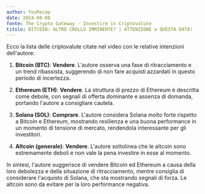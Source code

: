 ```yaml
---
author: YouRecap
date: 2024-08-08
fonte: The Crypto Gateway - Investire in Criptovalute
titolo: BITCOIN: ALTRO CROLLO IMMINENTE? | ATTENZIONE a QUESTA DATA!
---
```


Ecco la lista delle criptovalute citate nel video con le relative intenzioni dell'autore:

1. **Bitcoin (BTC)**: **Vendere**. L'autore osserva una fase di ritracciamento e un trend ribassista, suggerendo di non fare acquisti azzardati in questo periodo di incertezza.

2. **Ethereum (ETH)**: **Vendere**. La struttura di prezzo di Ethereum è descritta come debole, con segnali di offerta dominante e assenza di domanda, portando l'autore a consigliare cautela.

3. **Solana (SOL)**: **Comprare**. L'autore considera Solana molto forte rispetto a Bitcoin e Ethereum, mostrando resilienza e una buona performance in un momento di tensione di mercato, rendendola interessante per gli investitori.

4. **Altcoin (generale)**: **Vendere**. L'autore sottolinea che le altcoin sono estremamente deboli e non vale la pena investire in esse al momento.

In sintesi, l'autore suggerisce di vendere Bitcoin ed Ethereum a causa della loro debolezza e della situazione di ritracciamento, mentre consiglia di considerare l'acquisto di Solana, che sta mostrando segnali di forza. Le altcoin sono da evitare per la loro performance negativa.
